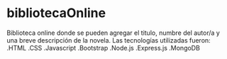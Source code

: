 # bibliotecaOnline
Biblioteca online donde se pueden agregar el titulo, numbre del autor/a y una breve descripción de la novela. 
Las tecnologías utilizadas fueron:
.HTML
.CSS
.Javascript
.Bootstrap
.Node.js
.Express.js
.MongoDB

